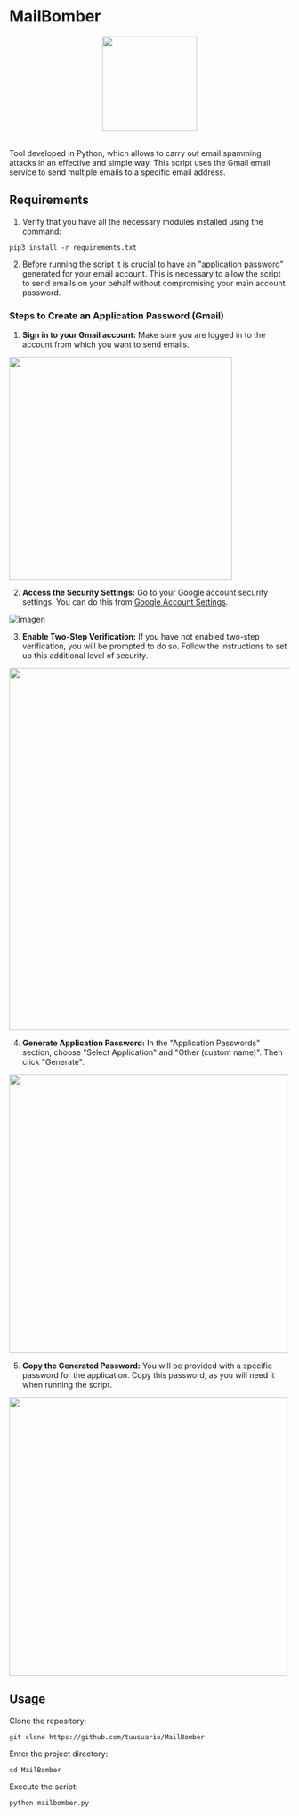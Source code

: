 # MailBomber

<div align="center">
  <img src="https://github.com/0xJuaNc4/MailStorm/assets/130152767/5b6500eb-6ca4-4644-a6c2-9fb19bd811ae" width="170px">
</div>
<br>

Tool developed in Python, which allows to carry out email spamming attacks in an effective and simple way. This script uses the Gmail email service to send multiple emails to a specific email address.

## Requirements

1. Verify that you have all the necessary modules installed using the command:

```
pip3 install -r requirements.txt
```

2. Before running the script it is crucial to have an "application password" generated for your email account. This is necessary to allow the script to send emails on your behalf without compromising your main account password.

### Steps to Create an Application Password (Gmail)

1. **Sign in to your Gmail account:** Make sure you are logged in to the account from which you want to send emails.

<img src="https://github.com/0xJuaNc4/MailStorm/assets/130152767/d02cb09f-0042-4350-8884-da66ee4909d2" width="400px">

2. **Access the Security Settings:** Go to your Google account security settings. You can do this from [Google Account Settings](https://myaccount.google.com/).

![imagen](https://github.com/0xJuaNc4/MailStorm/assets/130152767/833498eb-9604-4a26-b33f-b83046c1dee1)

3. **Enable Two-Step Verification:** If you have not enabled two-step verification, you will be prompted to do so. Follow the instructions to set up this additional level of security.

<div align="center">
<img src="https://github.com/0xJuaNc4/MailStorm/assets/130152767/b1ee1be6-f1d5-4484-84f0-60c0354cee32" width="650px">
</div>

4. **Generate Application Password:** In the "Application Passwords" section, choose "Select Application" and "Other (custom name)". Then click "Generate".

<img src="https://github.com/0xJuaNc4/MailBomber/assets/130152767/96b13b0a-4ee4-44d9-ae45-ae160227d678" width="500px">

5. **Copy the Generated Password:** You will be provided with a specific password for the application. Copy this password, as you will need it when running the script.

<img src="https://github.com/0xJuaNc4/MailStorm/assets/130152767/eb95df5e-93eb-4e78-96da-b17b60f0a902" width="500px">


## Usage

Clone the repository:
```
git clone https://github.com/tuusuario/MailBomber
```
Enter the project directory:
```
cd MailBomber
```
Execute the script:
```
python mailbomber.py
```
